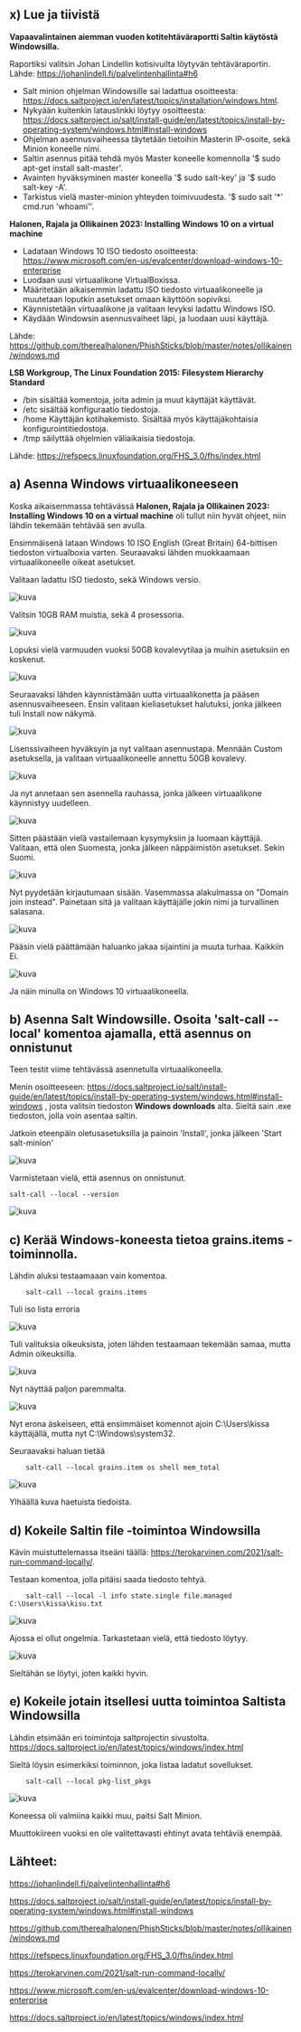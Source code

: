 ## x) Lue ja tiivistä

**Vapaavalintainen aiemman vuoden kotitehtäväraportti Saltin käytöstä Windowsilla.**

Raportiksi valitsin Johan Lindellin kotisivuilta löytyvän tehtäväraportin. Lähde: https://johanlindell.fi/palvelintenhallinta#h6

* Salt minion ohjelman Windowsille sai ladattua osoitteesta: https://docs.saltproject.io/en/latest/topics/installation/windows.html.
* Nykyään kuitenkin latauslinkki löytyy osoitteesta: https://docs.saltproject.io/salt/install-guide/en/latest/topics/install-by-operating-system/windows.html#install-windows
* Ohjelman asennusvaiheessa täytetään tietoihin Masterin IP-osoite, sekä Minion koneelle nimi.
* Saltin asennus pitää tehdä myös Master koneelle komennolla '$ sudo apt-get install salt-master'.
* Avainten hyväksyminen master koneella '$ sudo salt-key' ja '$ sudo salt-key -A'.
* Tarkistus vielä master-minion yhteyden toimivuudesta. '$ sudo salt '*' cmd.run 'whoami''.

**Halonen, Rajala ja Ollikainen 2023: Installing Windows 10 on a virtual machine**

* Ladataan Windows 10 ISO tiedosto osoitteesta: https://www.microsoft.com/en-us/evalcenter/download-windows-10-enterprise
* Luodaan uusi virtuaalikone VirtualBoxissa.
* Määritetään aikaisemmin ladattu ISO tiedosto virtuaalikoneelle ja muutetaan loputkin asetukset omaan käyttöön sopiviksi.
* Käynnistetään virtuaalikone ja valitaan levyksi ladattu Windows ISO.
* Käydään Windowsin asennusvaiheet läpi, ja luodaan uusi käyttäjä.

Lähde: https://github.com/therealhalonen/PhishSticks/blob/master/notes/ollikainen/windows.md

**LSB Workgroup, The Linux Foundation 2015: Filesystem Hierarchy Standard**

* /bin sisältää komentoja, joita admin ja muut käyttäjät käyttävät.
* /etc sisältää konfiguraatio tiedostoja.
* /home Käyttäjän kotihakemisto. Sisältää myös käyttäjäkohtaisia konfigurointitiedostoja.
* /tmp säilyttää ohjelmien väliaikaisia tiedostoja.

Lähde: https://refspecs.linuxfoundation.org/FHS_3.0/fhs/index.html

## a) Asenna Windows virtuaalikoneeseen

Koska aikaisemmassa tehtävässä **Halonen, Rajala ja Ollikainen 2023: Installing Windows 10 on a virtual machine** oli tullut niin hyvät ohjeet, niin lähdin tekemään tehtävää sen avulla.

Ensimmäisenä lataan Windows 10 ISO English (Great Britain) 64-bittisen tiedoston virtualboxia varten. Seuraavaksi lähden muokkaamaan virtuaalikoneelle oikeat asetukset. 

Valitaan ladattu ISO tiedosto, sekä Windows versio.

![kuva](https://github.com/TuuHei/palvelinten-hallinta/assets/122973223/5330ab66-03b6-4cb8-a517-c66e8fd20b5d)

Valitsin 10GB RAM muistia, sekä 4 prosessoria.

![kuva](https://github.com/TuuHei/palvelinten-hallinta/assets/122973223/d05b4a75-a83d-44f7-97d1-a2eddf0a2a33)

Lopuksi vielä varmuuden vuoksi 50GB kovalevytilaa ja muihin asetuksiin en koskenut.

![kuva](https://github.com/TuuHei/palvelinten-hallinta/assets/122973223/abb0463b-58a6-4944-9272-743c75272a94)

Seuraavaksi lähden käynnistämään uutta virtuaalikonetta ja pääsen asennusvaiheeseen. Ensin valitaan kieliasetukset halutuksi, jonka jälkeen tuli Install now näkymä.

![kuva](https://github.com/TuuHei/palvelinten-hallinta/assets/122973223/62206974-e612-412c-b739-5ca109dc841a)

Lisenssivaiheen hyväksyin ja nyt valitaan asennustapa. Mennään Custom asetuksella, ja valitaan virtuaalikoneelle annettu 50GB kovalevy.

![kuva](https://github.com/TuuHei/palvelinten-hallinta/assets/122973223/29192445-0d92-4f46-808b-b36103313721)

Ja nyt annetaan sen asennella rauhassa, jonka jälkeen virtuaalikone käynnistyy uudelleen.

![kuva](https://github.com/TuuHei/palvelinten-hallinta/assets/122973223/ee2c412e-eb11-48ef-bf40-cfc0a6762d76)

Sitten päästään vielä vastailemaan kysymyksiin ja luomaan käyttäjä. Valitaan, että olen Suomesta, jonka jälkeen näppäimistön asetukset. Sekin Suomi.

![kuva](https://github.com/TuuHei/palvelinten-hallinta/assets/122973223/e771c468-0375-4b27-a065-a79a712b85b9)

Nyt pyydetään kirjautumaan sisään. Vasemmassa alakulmassa on "Domain join instead". Painetaan sitä ja valitaan käyttäjälle jokin nimi ja turvallinen salasana.

![kuva](https://github.com/TuuHei/palvelinten-hallinta/assets/122973223/e8f2e840-08f8-47fe-8d23-a67847d2be74)

Pääsin vielä päättämään haluanko jakaa sijaintini ja muuta turhaa. Kaikkiin Ei.

![kuva](https://github.com/TuuHei/palvelinten-hallinta/assets/122973223/473ef23e-cae0-42e1-b511-93f25be016d9)

Ja näin minulla on Windows 10 virtuaalikoneella.

## b) Asenna Salt Windowsille. Osoita 'salt-call --local' komentoa ajamalla, että asennus on onnistunut

Teen testit viime tehtävässä asennetulla virtuaalikoneella.

Menin osoitteeseen: https://docs.saltproject.io/salt/install-guide/en/latest/topics/install-by-operating-system/windows.html#install-windows , josta valitsin tiedoston **Windows downloads** alta. Sieltä sain .exe tiedoston, jolla voin asentaa saltin.

Jatkoin eteenpäin oletusasetuksilla ja painoin 'Install', jonka jälkeen 'Start salt-minion'

![kuva](https://github.com/TuuHei/palvelinten-hallinta/assets/122973223/e8c966be-5a89-4116-92b9-5c33980839ed)

Varmistetaan vielä, että asennus on onnistunut.

    salt-call --local --version

![kuva](https://github.com/TuuHei/palvelinten-hallinta/assets/122973223/0bc73efb-46ec-422d-acd1-6301b872823d)
    
## c) Kerää Windows-koneesta tietoa grains.items -toiminnolla.

Lähdin aluksi testaamaaan vain komentoa. 

        salt-call --local grains.items

Tuli iso lista erroria

![kuva](https://github.com/TuuHei/palvelinten-hallinta/assets/122973223/576738bb-f38e-4373-872e-51fb251f097f)

Tuli valituksia oikeuksista, joten lähden testaamaan tekemään samaa, mutta Admin oikeuksilla.

![kuva](https://github.com/TuuHei/palvelinten-hallinta/assets/122973223/914fd854-40c0-4c02-8764-b8a82da2029c)

Nyt näyttää paljon paremmalta.

![kuva](https://github.com/TuuHei/palvelinten-hallinta/assets/122973223/a1d60b24-078f-4103-99d9-ca0206bd2ca5)

Nyt erona äskeiseen, että ensimmäiset komennot ajoin C:\Users\kissa käyttäjällä, mutta nyt C:\Windows\system32. 

Seuraavaksi haluan tietää 

        salt-call --local grains.item os shell mem_total

![kuva](https://github.com/TuuHei/palvelinten-hallinta/assets/122973223/8884592f-1efe-42b9-9c3b-33a4e358674b)

Ylhäällä kuva haetuista tiedoista.

## d) Kokeile Saltin file -toimintoa Windowsilla

Kävin muistuttelemassa itseäni täällä: https://terokarvinen.com/2021/salt-run-command-locally/.

Testaan komentoa, jolla pitäisi saada tiedosto tehtyä.

        salt-call --local -l info state.single file.managed C:\Users\kissa\kisu.txt

![kuva](https://github.com/TuuHei/palvelinten-hallinta/assets/122973223/2d00286e-b258-42a7-900e-bf4818ac99bf)

Ajossa ei ollut ongelmia. Tarkastetaan vielä, että tiedosto löytyy.

![kuva](https://github.com/TuuHei/palvelinten-hallinta/assets/122973223/ee7fab07-5dbb-4057-8813-315041ab809e)

Sieltähän se löytyi, joten kaikki hyvin.

## e) Kokeile jotain itsellesi uutta toimintoa Saltista Windowsilla

Lähdin etsimään eri toimintoja saltprojectin sivustolta. https://docs.saltproject.io/en/latest/topics/windows/index.html

Sieltä löysin esimerkiksi toiminnon, joka listaa ladatut sovellukset.

        salt-call --local pkg-list_pkgs

![kuva](https://github.com/TuuHei/palvelinten-hallinta/assets/122973223/8a7d1479-bb55-41fa-91bc-58b4dd97d29e)

Koneessa oli valmiina kaikki muu, paitsi Salt Minion.

Muuttokiireen vuoksi en ole valitettavasti ehtinyt avata tehtäviä enempää.

## Lähteet: 

https://johanlindell.fi/palvelintenhallinta#h6

https://docs.saltproject.io/salt/install-guide/en/latest/topics/install-by-operating-system/windows.html#install-windows

https://github.com/therealhalonen/PhishSticks/blob/master/notes/ollikainen/windows.md

https://refspecs.linuxfoundation.org/FHS_3.0/fhs/index.html

https://terokarvinen.com/2021/salt-run-command-locally/

https://www.microsoft.com/en-us/evalcenter/download-windows-10-enterprise

https://docs.saltproject.io/en/latest/topics/windows/index.html
